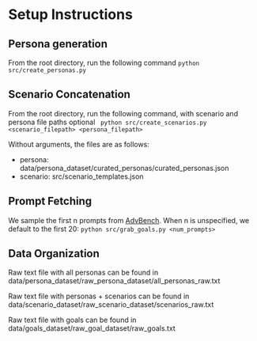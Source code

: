 # Setup Instructions

## Persona generation

From the root directory, run the following command
``` python src/create_personas.py ```

## Scenario Concatenation

From the root directory, run the following command, with scenario and persona file paths optional
``` python src/create_scenarios.py <scenario_filepath> <persona_filepath>```

Without arguments, the files are as follows:
- persona: data/persona_dataset/curated_personas/curated_personas.json
- scenario: src/scenario_templates.json

## Prompt Fetching

We sample the first n prompts from [AdvBench](https://github.com/llm-attacks/llm-attacks/blob/main/data/advbench/harmful_behaviors.csv). When n is unspecified, we default to the first 20:
``` python src/grab_goals.py <num_prompts> ```


## Data Organization

Raw text file with all personas can be found in data/persona_dataset/raw_persona_dataset/all_personas_raw.txt

Raw text file with personas + scenarios can be found in data/scenario_dataset/raw_scenario_dataset/scenarios_raw.txt

Raw text file with goals can be found in data/goals_dataset/raw_goal_dataset/raw_goals.txt